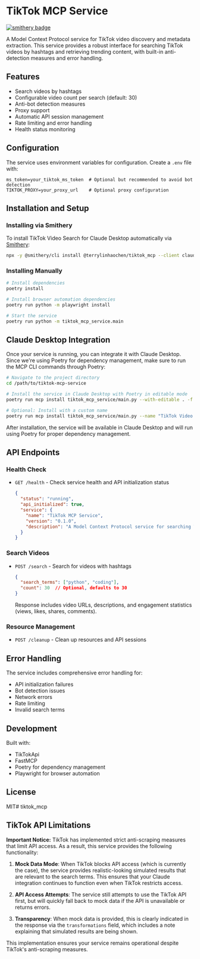 # TikTok MCP Service

[![smithery badge](https://smithery.ai/badge/@terrylinhaochen/tiktok_mcp)](https://smithery.ai/server/@terrylinhaochen/tiktok_mcp)

A Model Context Protocol service for TikTok video discovery and metadata extraction. This service provides a robust interface for searching TikTok videos by hashtags and retrieving trending content, with built-in anti-detection measures and error handling.

## Features

- Search videos by hashtags
- Configurable video count per search (default: 30)
- Anti-bot detection measures
- Proxy support
- Automatic API session management
- Rate limiting and error handling
- Health status monitoring

## Configuration

The service uses environment variables for configuration. Create a `.env` file with:

```env
ms_token=your_tiktok_ms_token  # Optional but recommended to avoid bot detection
TIKTOK_PROXY=your_proxy_url    # Optional proxy configuration
```

## Installation and Setup

### Installing via Smithery

To install TikTok Video Search for Claude Desktop automatically via [Smithery](https://smithery.ai/server/@terrylinhaochen/tiktok_mcp):

```bash
npx -y @smithery/cli install @terrylinhaochen/tiktok_mcp --client claude
```

### Installing Manually
```bash
# Install dependencies
poetry install

# Install browser automation dependencies
poetry run python -m playwright install

# Start the service
poetry run python -m tiktok_mcp_service.main
```

## Claude Desktop Integration

Once your service is running, you can integrate it with Claude Desktop. Since we're using Poetry for dependency management, make sure to run the MCP CLI commands through Poetry:

```bash
# Navigate to the project directory
cd /path/to/tiktok-mcp-service

# Install the service in Claude Desktop with Poetry in editable mode
poetry run mcp install tiktok_mcp_service/main.py --with-editable . -f .env

# Optional: Install with a custom name
poetry run mcp install tiktok_mcp_service/main.py --name "TikTok Video Search" --with-editable . -f .env
```

After installation, the service will be available in Claude Desktop and will run using Poetry for proper dependency management.

## API Endpoints

### Health Check
- `GET /health` - Check service health and API initialization status
  ```json
  {
    "status": "running",
    "api_initialized": true,
    "service": {
      "name": "TikTok MCP Service",
      "version": "0.1.0",
      "description": "A Model Context Protocol service for searching TikTok videos"
    }
  }
  ```

### Search Videos
- `POST /search` - Search for videos with hashtags
  ```json
  {
    "search_terms": ["python", "coding"],
    "count": 30  // Optional, defaults to 30
  }
  ```
  Response includes video URLs, descriptions, and engagement statistics (views, likes, shares, comments).

### Resource Management
- `POST /cleanup` - Clean up resources and API sessions

## Error Handling

The service includes comprehensive error handling for:
- API initialization failures
- Bot detection issues
- Network errors
- Rate limiting
- Invalid search terms

## Development

Built with:
- TikTokApi
- FastMCP
- Poetry for dependency management
- Playwright for browser automation

## License

MIT# tiktok_mcp

## TikTok API Limitations

**Important Notice:** TikTok has implemented strict anti-scraping measures that limit API access. 
As a result, this service provides the following functionality:

1. **Mock Data Mode**: When TikTok blocks API access (which is currently the case), the service 
   provides realistic-looking simulated results that are relevant to the search terms. This ensures 
   that your Claude integration continues to function even when TikTok restricts access.

2. **API Access Attempts**: The service still attempts to use the TikTok API first, but will quickly 
   fall back to mock data if the API is unavailable or returns errors.

3. **Transparency**: When mock data is provided, this is clearly indicated in the response via the 
   `transformations` field, which includes a note explaining that simulated results are being shown.

This implementation ensures your service remains operational despite TikTok's anti-scraping measures.
